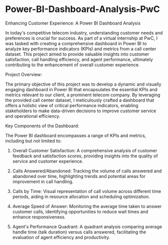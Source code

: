 # Power-BI-Dashboard-Analysis-PwC

Enhancing Customer Experience: A Power BI Dashboard Analysis

In today's competitive telecom industry, understanding customer needs and preferences is crucial for success. As part of a virtual internship at PwC, I was tasked with creating a comprehensive dashboard in Power BI to analyze key performance indicators (KPIs) and metrics from a call center dataset. This project aimed to provide valuable insights into customer satisfaction, call handling efficiency, and agent performance, ultimately contributing to the enhancement of overall customer experience.

Project Overview:

The primary objective of this project was to develop a dynamic and visually engaging dashboard in Power BI that encapsulates the essential KPIs and metrics relevant to our client, a prominent telecom company. By leveraging the provided call center dataset, I meticulously crafted a dashboard that offers a holistic view of critical performance indicators, enabling stakeholders to make data-driven decisions to improve customer service and operational efficiency.

Key Components of the Dashboard:

The Power BI dashboard encompasses a range of KPIs and metrics, including but not limited to:

1. Overall Customer Satisfaction: A comprehensive analysis of customer feedback and satisfaction scores, providing insights into the quality of service and customer experience.

2. Calls Answered/Abandoned: Tracking the volume of calls answered and abandoned over time, highlighting trends and potential areas for improvement in call handling.

3. Calls by Time: Visual representation of call volume across different time periods, aiding in resource allocation and scheduling optimization.

4. Average Speed of Answer: Monitoring the average time taken to answer customer calls, identifying opportunities to reduce wait times and enhance responsiveness.

5. Agent's Performance Quadrant: A quadrant analysis comparing average handle time (talk duration) versus calls answered, facilitating the evaluation of agent efficiency and productivity.
